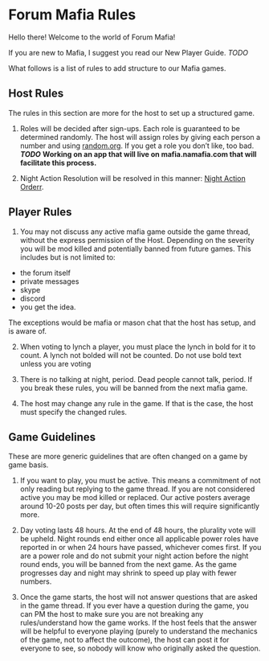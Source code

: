 # Forum Mafia Rules

Hello there! Welcome to the world of Forum Mafia!

If you are new to Mafia, I suggest you read our New Player Guide. *TODO*

What follows is a list of rules to add structure to our Mafia games.

## Host Rules
The rules in this section are more for the host to set up a structured game.

1. Roles will be decided after sign-ups. Each role is guaranteed to be determined randomly. The host will assign roles by giving each person a number and using [random.org](random.org).  If you get a role you don’t like, too bad.  ***TODO*** **Working on an app that will live on mafia.namafia.com that will facilitate this process.**

2. Night Action Resolution will be resolved in this manner: [Night Action Orderr](https://wiki.mafiascum.net/index.php?title=Natural_Action_Resolution/Normal_Game).


## Player Rules
1. You may not discuss any active mafia game outside the game thread, without the express permission of the Host.  Depending on the severity you will be mod killed and potentially banned from future games. This includes but is not limited to:
  * the forum itself
  * private messages
  * skype
  * discord
  * you get the idea.  

The exceptions would be mafia or mason chat that the host has setup, and is aware of.

2. When voting to lynch a player, you must place the lynch in bold for it to count.  A lynch not bolded will not be counted. Do not use bold text unless you are voting

3. There is no talking at night, period. Dead people cannot talk, period. If you break these rules, you will be banned from the next mafia game.

4. The host may change any rule in the game.  If that is the case, the host must specify the changed rules.


## Game Guidelines
These are more generic guidelines that are often changed on a game by game basis.

1. If you want to play, you must be active. This means a commitment of not only reading but replying to the game thread. If you are not considered active you may be mod killed or replaced.  Our active posters average around 10-20 posts per day, but often times this will require significantly more.

2. Day voting lasts 48 hours. At the end of 48 hours, the plurality vote will be upheld. Night rounds end either once all applicable power roles have reported in or when 24 hours have passed, whichever comes first. If you are a power role and do not submit your night action before the night round ends, you will be banned from the next game.  As the game progresses day and night may shrink to speed up play with fewer numbers.

3. Once the game starts, the host will not answer questions that are asked in the game thread. If you ever have a question during the game, you can PM the host to make sure you are not breaking any rules/understand how the game works. If the host feels that the answer will be helpful to everyone playing (purely to understand the mechanics of the game, not to affect the outcome), the host can post it for everyone to see, so nobody will know who originally asked the question.
